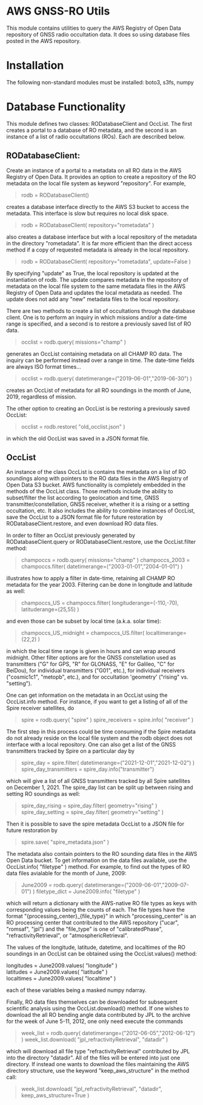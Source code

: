 # AWS GNSS-RO Utils
This module contains utilities to query the AWS Registry of Open Data repository
of GNSS radio occultation data. It does so using database files posted in the
AWS repository.  

# Installation

The following non-standard modules must be installed: boto3, s3fs, numpy

# Database Functionality
This module defines two classes: RODatabaseClient and OccList. The first
creates a portal to a database of RO metadata, and the second is an instance
of a list of radio occultations (ROs). Each are described below.  

## RODatabaseClient:
Create an instance of a portal to a metadata on all RO data in the AWS
Registry of Open Data. It provides an option to create a repository of
the RO metadata on the local file system as keyword "repository". For
example,

> rodb = RODatabaseClient()

creates a database interface directly to the AWS S3 bucket to access
the metadata. This interface is slow but requires no local disk space.

> rodb = RODatabaseClient( repository="rometadata" )

also creates a database interface but with a local repository of the
metadata in the directory "rometadata".  It is far more efficient than
the direct access method if a copy of requested metadata is already in
the local repository.

> rodb = RODatabaseClient( repository="rometadata", update=False )

By specifying "update" as True, the local repository is updated at the
instantiation of rodb. The update compares metadata in the repository
of metadata on the local file system to the same metadata files in the
AWS Registry of Open Data and updates the local metadata as needed.
The update does not add any "new" metadata files to the local repository.   

There are two methods to create a list of occultations through the
database client. One is to perform an inquiry in which missions and/or
a date-time range is specified, and a second is to restore a previously
saved list of RO data.

> occlist = rodb.query( missions="champ" )

generates an OccList containing metadata on all CHAMP RO data. The inquiry
can be performed instead over a range in time. The date-time fields are
always ISO format times...

> occlist = rodb.query( datetimerange=("2019-06-01","2019-06-30") )

creates an OccList of metadata for all RO soundings in the month of June,
2019, regardless of mission.

The other option to creating an OccList is be restoring a previously
saved OccList:

> occlist = rodb.restore( "old_occlist.json" )

in which the old OccList was saved in a JSON format file.

## OccList
An instance of the class OccList is contains the metadata on a list of RO
soundings along with pointers to the RO data files in the AWS Registry of
Open Data S3 bucket. AWS functionality is completely embedded in the
methods of the OccList class. Those methods include the ability to
subset/filter the list according to geolocation and time,
GNSS transmitter/constellation, GNSS receiver, whether it is a rising or a
setting occultation, etc. It also includes the ability to combine
instances of OccList, save the OccList to a JSON format file for future
restoration by RODatabaseClient.restore, and even download RO data files.   

In order to filter an OccList previously generated by
RODatabaseClient.query or RODatabaseClient.restore, use the OccList.filter
method:

> champoccs = rodb.query( missions="champ" )
> champoccs_2003 = champoccs.filter( datetimerange=("2003-01-01","2004-01-01") )

illustrates how to apply a filter in date-time, retaining all CHAMP RO
metadata for the year 2003. Filtering can be done in longitude and latitude
as well:

> champoccs_US = champoccs.filter( longituderange=(-110,-70), latituderange=(25,55) )

and even those can be subset by local time (a.k.a. solar time):

> champoccs_US_midnight = champoccs_US.filter( localtimerange=(22,2) )

in which the local time range is given in hours and can wrap around
midnight. Other filter options are for the GNSS constellation used as
transmitters ("G" for GPS, "R" for GLONASS, "E" for Galileo, "C" for
BeiDou), for individual transmitters ("G01", etc.), for individual
receivers ("cosmic1c1", "metopb", etc.), and for occultation 'geometry'
("rising" vs. "setting").

One can get information on the metadata in an OccList using the
OccList.info method. For instance, if you want to get a listing of all of
the Spire receiver satellites, do

> spire = rodb.query( "spire" )
> spire_receivers = spire.info( "receiver" )

The first step in this process could be time consuming if the Spire
metadata do not already reside on the local file system and the rodb object
does not interface with a local repository. One can also get a list of the
GNSS transmitters tracked by Spire on a particular day by

> spire_day = spire.filter( datetimerange=("2021-12-01","2021-12-02") )
> spire_day_transmitters = spire_day.info("transmitter")

which will give a list of all GNSS transmitters tracked by all Spire
satellites on December 1, 2021. The spire_day list can be split up between
rising and setting RO soundings as well:

> spire_day_rising = spire_day.filter( geometry="rising" )
> spire_day_setting = spire_day.filter( geometry="setting" )

Then it is possible to save the spire metadata OccList to a JSON file
for future restoration by

> spire.save( "spire_metadata.json" )

The metadata also contain pointers to the RO sounding data files in the
AWS Open Data bucket. To get information on the data files available,
use the OccList.info( "filetype" ) method. For example, to find out the
types of RO data files avialable for the month of June, 2009:

> June2009 = rodb.query( datetimerange=("2009-06-01","2009-07-01") )
> filetype_dict = June2009.info( "filetype" )

which will return a dictionary with the AWS-native RO file types as keys
with corresponding values being the counts of each. The file types have the
format "{processing_center}_{file_type}" in which "processing_center" is an
RO processing center that contributed to the AWS repository ("ucar",
"romsaf", "jpl") and the "file_type" is one of "calibratedPhase",
"refractivityRetrieval", or "atmosphericRetrieval".

The values of the longitude, latitude, datetime, and localtimes of the RO
soundings in an OccList can be obtained using the OccList.values() method:  

longitudes = June2009.values( "longitude" )  
latitudes = June2009.values( "latitude" )  
localtimes = June2009.values( "localtime" )  

each of these variables being a masked numpy ndarray.  

Finally, RO data files themselves can be downloaded for subsequent
scientific analysis using the OccList.download() method. If one wishes to
download the all RO bending angle data contributed by JPL to the archive
for the week of June 5-11, 2012, one only need execute the commands

> week_list = rodb.query( datetimerange=("2012-06-05","2012-06-12") )
> week_list.download( "jpl_refractivityRetrieval", "datadir" )

which will download all file type "refractivityRetrieval" contributed by
JPL into the directory "datadir". All of the files will be entered into
just one directory. If instead one wants to download the files maintaining
the AWS directory structure, use the keyword "keep_aws_structure" in the
method call:

> week_list.download( "jpl_refractivityRetrieval", "datadir", \
        keep_aws_structure=True )
